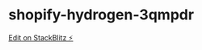 # shopify-hydrogen-3qmpdr

[Edit on StackBlitz ⚡️](https://stackblitz.com/edit/shopify-hydrogen-3qmpdr)